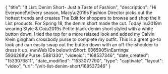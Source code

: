 {
    "title": "It List: Denim Short- Just a Taste of Fashion",
    "description": "Hi Everyone!\nEvery season, Macy\u2019s Fashion Director picks out the hottest trends and creates The Edit for shoppers to browse and shop the It List products. For Spring 18, the denim short made the cut. Today I\u2019m wearing Style & Co\u2019s Petite black denim short styled with a white button down. I tied the top for a more relaxed look and added my Calvin Klein gingham crossbody purse to complete my outfit. This is a great go-to look and can easily swap out the button down with an off-the-shoulder to dress it up. \n\nWeb IDs below:\nShort: 6065905\nEarrings: 5936268\nPurse: 5881330",
    "videoid": "168537346",
    "date_created": "1533076811",
    "date_modified": "1533077790",
    "type": "captivate",
    "layout": "video",
    "url": "\/v\/it-list-denim-short\/168537346"
}